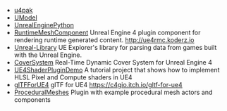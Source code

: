 
* [u4pak](https://github.com/panzi/u4pak)
* [UModel](https://github.com/gildor2/UModel)
* [UnrealEnginePython](https://github.com/20tab/UnrealEnginePython)
* [RuntimeMeshComponent](https://github.com/Koderz/RuntimeMeshComponent) Unreal Engine 4 plugin component for rendering runtime generated content. http://ue4rmc.koderz.io
* [Unreal-Library](https://github.com/EliotVU/Unreal-Library) UE Explorer's library for parsing data from games built with the Unreal Engine.
* [CoverSystem](https://github.com/GlassBeaver/CoverSystem) Real-Time Dynamic Cover System for Unreal Engine 4
* [UE4ShaderPluginDemo](https://github.com/Temaran/UE4ShaderPluginDemo) A tutorial project that shows how to implement HLSL Pixel and Compute shaders in UE4
* [glTFForUE4](https://github.com/code4game/glTFForUE4) glTF for UE4 https://c4gio.itch.io/gltf-for-ue4
* [ProceduralMeshes](https://github.com/SiggiG/ProceduralMeshes) Plugin with example procedural mesh actors and components
